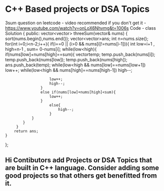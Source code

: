 # C++ Based projects or DSA Topics
3sum question on leetcode - 
video recommended if you don't get it - https://www.youtube.com/watch?v=onLoX6Nhvmg&t=1006s
Code - 
class Solution {
public:
    vector<vector<int>> threeSum(vector<int>& nums) {
        sort(nums.begin(),nums.end());
           vector<vector<int>>ans;
          int n=nums.size();
         for(int i=0;i<n-2;i++){
            if(i==0 || (i>0 && nums[i]!=nums[i-1])){
                int low=i+1 , high=n-1 , sum= 0-nums[i];
                    while(low<high){
                    if(nums[low]+nums[high]==sum){
                        vector<int>temp;
                        temp.push_back(nums[i]);
                        temp.push_back(nums[low]);
                        temp.push_back(nums[high]);
                        ans.push_back(temp);
                        while(low<high && nums[low]==nums[low+1]) low++;
                        while(low<high && nums[high]==nums[high-1]) high--;
                        
                        low++;
                        high--;
                    }
                    else if(nums[low]+nums[high]<sum){
                        low++;
                    }
                        else{
                            high--;
                        }
                }
            }
         }
        return ans;
    }
};
## Hi Contibutors add Projects or DSA Topics that are built in C++ language. Consider adding some good projects so that others get benefitted from it.
